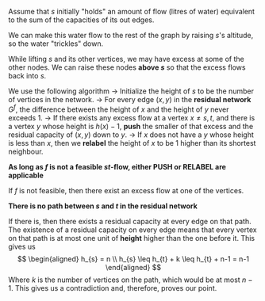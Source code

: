 Assume that $s$ initially "holds" an amount of flow (litres of water) equivalent to the sum of the capacities of its out edges. 

We can make this water flow to the rest of the graph by raising $s$'s altitude, so the water "trickles" down.

While lifting $s$ and its other vertices, we may have excess at some of the other nodes. We can raise these nodes **above $s$** so that the excess flows back into $s$. 

We use the following algorithm
	$\rightarrow$ Initialize the height of $s$ to be the number of vertices in the network.
	$\rightarrow$ For every edge $(x,y)$ in the **residual network** $G^f$, the difference between the height of $x$ and the height of $y$ never exceeds $1$. 
	$\rightarrow$ If there exists any excess flow at a vertex $x \neq s,t$, and there is a vertex $y$ whose height is $h(x) - 1$, **push** the smaller of that excess and the residual capacity of $(x,y)$ down to $y$.
	$\rightarrow$ If $x$ does not have a $y$ whose height is less than $x$, then we **relabel** the height of $x$ to be $1$ higher than its shortest neighbour. 

**As long as $f$ is not a feasible $st$-flow, either PUSH or RELABEL are applicable**

If $f$ is not feasible, then there exist an excess flow at one of the vertices.

**There is no path between $s$ and $t$ in the residual network**

If there is, then there exists a residual capacity at every edge on that path. The existence of a residual capacity on every edge means that every vertex on that path is at most one unit of **height** higher than the one before it. This gives us 
$$
\begin{aligned}
h_{s} = n \\
h_{s} \leq h_{t} + k \leq h_{t} + n-1 = n-1
\end{aligned}
$$
Where $k$ is the number of vertices on the path, which would be at most $n-1$. This gives us a contradiction and, therefore, proves our point.